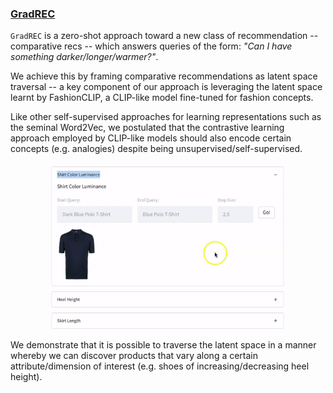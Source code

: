 ### [GradREC](https://github.com/patrickjohncyh/gradient-recs)

`GradREC` is a zero-shot approach toward a new class of recommendation -- comparative recs -- which 
answers queries of the form: _"Can I have something darker/longer/warmer?"_. 

We achieve this by framing comparative recommendations as latent space traversal -- 
a key component of our approach is leveraging the latent space learnt by FashionCLIP,
a CLIP-like model fine-tuned for fashion concepts.

Like other self-supervised approaches for learning representations such as the seminal Word2Vec, 
we postulated that the contrastive learning approach employed by CLIP-like models should also
encode certain concepts (e.g. analogies) despite being unsupervised/self-supervised.

<p align="center">
    <img src="assets/img/gradrec.gif" width="75%">
</p>

We demonstrate that it is possible to traverse the latent space in a manner whereby
we can discover products that vary along a certain attribute/dimension of interest 
(e.g. shoes of increasing/decreasing heel height).


